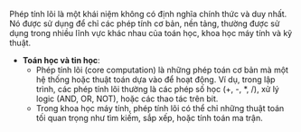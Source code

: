 Phép tính lõi là một khái niệm không có định nghĩa chính thức và duy nhất. Nó được sử dụng để chỉ các phép tính cơ bản, nền tảng, thường được sử dụng trong nhiều lĩnh vực khác nhau của toán học, khoa học máy tính và kỹ thuật.
- **Toán học và tin học**:
    - Phép tính lõi (core computation) là những phép toán cơ bản mà một hệ thống hoặc thuật toán dựa vào để hoạt động. Ví dụ, trong lập trình, các phép tính lõi thường là các phép số học (+, -, \*, /), xử lý logic (AND, OR, NOT), hoặc các thao tác trên bit.
    - Trong khoa học máy tính, phép tính lõi có thể chỉ những thuật toán tối quan trọng như tìm kiếm, sắp xếp, hoặc tính toán ma trận.